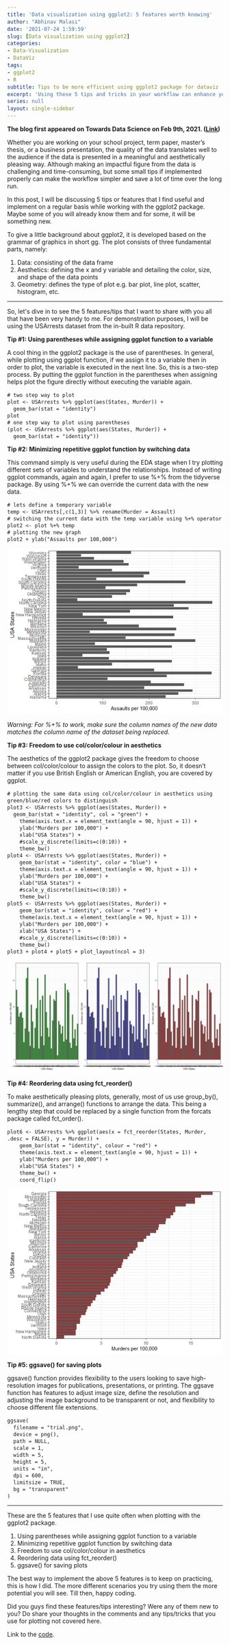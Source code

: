 ```yaml
---
title: 'Data visualization using ggplot2: 5 features worth knowing'
author: "Abhinav Malasi"
date: '2021-07-24 1:59:59'
slug: [Data visualization using ggplot2]
categories:
- Data-Visualization
- DataViz
tags:
- ggplot2
- R
subtitle: Tips to be more efficient using ggplot2 package for dataviz
excerpt: 'Using these 5 tips and tricks in your workflow can enhance your efficiency creating data visualizations using ggplot2 package in R.'
series: null
layout: single-sidebar
---
```

**The blog first appeared on Towards Data Science on Feb 9th, 2021. ([Link](https://towardsdatascience.com/data-visualization-using-ggplot2-5-features-worth-knowing-c0447a760335?sk=73118287f17ef06b421d35c708873deb))**

Whether you are working on your school project, term paper, master’s thesis, or a business presentation, the quality of the data translates well to the audience if the data is presented in a meaningful and aesthetically pleasing way. Although making an impactful figure from the data is challenging and time-consuming, but some small tips if implemented properly can make the workflow simpler and save a lot of time over the long run.

In this post, I will be discussing 5 tips or features that I find useful and implement on a regular basis while working with the ggplot2 package. Maybe some of you will already know them and for some, it will be something new.

To give a little background about ggplot2, it is developed based on the grammar of graphics in short gg. The plot consists of three fundamental parts, namely:

1. Data: consisting of the data frame
2. Aesthetics: defining the x and y variable and detailing the color, size, and shape of the data points
3. Geometry: defines the type of plot e.g. bar plot, line plot, scatter, histogram, etc.

----

So, let's dive in to see the 5 features/tips that I want to share with you all that have been very handy to me. For demonstration purposes, I will be using the USArrests dataset from the in-built R data repository.

**Tip #1: Using parentheses while assigning ggplot function to a variable**

A cool thing in the ggplot2 package is the use of parentheses. In general, while plotting using ggplot function, if we assign it to a variable then in order to plot, the variable is executed in the next line. So, this is a two-step process. By putting the ggplot function in the parentheses when assigning helps plot the figure directly without executing the variable again.

```{R}
# two step way to plot
plot <- USArrests %>% ggplot(aes(States, Murder)) + 
  geom_bar(stat = "identity")
plot
# one step way to plot using parentheses
(plot <- USArrests %>% ggplot(aes(States, Murder)) + 
  geom_bar(stat = "identity"))
```

**Tip #2: Minimizing repetitive ggplot function by switching data**

This command simply is very useful during the EDA stage when I try plotting different sets of variables to understand the relationships. Instead of writing ggplot commands, again and again, I prefer to use %+% from the tidyverse package. By using %+% we can override the current data with the new data.

```{R}
# lets define a temporary variable
temp <- USArrests[,c(1,3)] %>% rename(Murder = Assault)
# switching the current data with the temp variable using %+% operator
plot2 <- plot %+% temp
# plotting the new graph
plot2 + ylab("Assaults per 100,000")
```

![image info](./Plot2.jpeg)

_Warning: For %+% to work, make sure the column names of the new data matches the column name of the dataset being replaced._

**Tip #3: Freedom to use col/color/colour in aesthetics**

The aesthetics of the ggplot2 package gives the freedom to choose between col/color/colour to assign the colors to the plot. So, it doesn’t matter if you use British English or American English, you are covered by ggplot.

```{R}
# plotting the same data using col/color/colour in aesthetics using green/blue/red colors to distinguish
plot3 <- USArrests %>% ggplot(aes(States, Murder)) + 
  geom_bar(stat = "identity", col = "green") +
    theme(axis.text.x = element_text(angle = 90, hjust = 1)) +
    ylab("Murders per 100,000") +
    xlab("USA States") +
    #scale_y_discrete(limits=c(0:10)) +
    theme_bw()
plot4 <- USArrests %>% ggplot(aes(States, Murder)) + 
    geom_bar(stat = "identity", color = "blue") +
    theme(axis.text.x = element_text(angle = 90, hjust = 1)) +
    ylab("Murders per 100,000") +
    xlab("USA States") +
    #scale_y_discrete(limits=c(0:10)) +
    theme_bw()
plot5 <- USArrests %>% ggplot(aes(States, Murder)) + 
    geom_bar(stat = "identity", colour = "red") +
    theme(axis.text.x = element_text(angle = 90, hjust = 1)) +
    ylab("Murders per 100,000") +
    xlab("USA States") +
    #scale_y_discrete(limits=c(0:10)) +
    theme_bw()
plot3 + plot4 + plot5 + plot_layout(ncol = 3)
```
![image info](./Plot345-1.jpeg)

**Tip #4: Reordering data using fct_reorder()**

To make aesthetically pleasing plots, generally, most of us use group_by(), summarize(), and arrange() functions to arrange the data. This being a lengthy step that could be replaced by a single function from the forcats package called fct_order().

```{R}
plot6 <- USArrests %>% ggplot(aes(x = fct_reorder(States, Murder, .desc = FALSE), y = Murder)) + 
    geom_bar(stat = "identity", colour = "red") +
    theme(axis.text.x = element_text(angle = 90, hjust = 1)) +
    ylab("Murders per 100,000") +
    xlab("USA States") +
    theme_bw() +
    coord_flip()
```

![image info](./Plot6.jpeg)

**Tip #5: ggsave() for saving plots**

ggsave() function provides flexibility to the users looking to save high-resolution images for publications, presentations, or printing. The ggsave function has features to adjust image size, define the resolution and adjusting the image background to be transparent or not, and flexibility to choose different file extensions.

```{R}
ggsave(
  filename = "trial.png",
  device = png(),
  path = NULL,
  scale = 1,
  width = 5,
  height = 5,
  units = "in",
  dpi = 600,
  limitsize = TRUE,
  bg = "transparent"
)
```

----

These are the 5 features that I use quite often when plotting with the ggplot2 package.

1. Using parentheses while assigning ggplot function to a variable
2. Minimizing repetitive ggplot function by switching data
3. Freedom to use col/color/colour in aesthetics
4. Reordering data using fct_reorder()
5. ggsave() for saving plots

The best way to implement the above 5 features is to keep on practicing, this is how I did. The more different scenarios you try using them the more potential you will see. Till then, happy coding.

Did you guys find these features/tips interesting? Were any of them new to you? Do share your thoughts in the comments and any tips/tricks that you use for plotting not covered here.

Link to the [code](https://github.com/amalasi2418/Blog-post/tree/master/ggplot-features%20tips%20tricks).